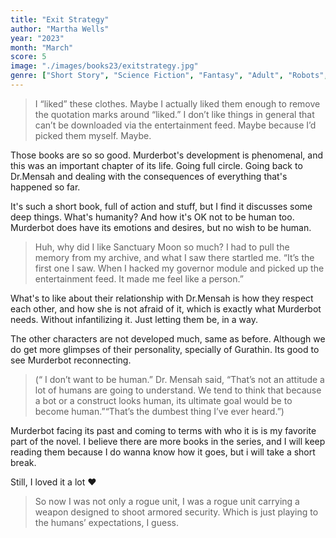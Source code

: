 ```yaml
---
title: "Exit Strategy"
author: "Martha Wells"
year: "2023"
month: "March"
score: 5
image: "./images/books23/exitstrategy.jpg"
genre: ["Short Story", "Science Fiction", "Fantasy", "Adult", "Robots", "Space"]
---
```


> I “liked” these clothes. Maybe I actually liked them enough to remove the quotation marks around “liked.” I don’t like things in general that can’t be downloaded via the entertainment feed. Maybe because I’d picked them myself. Maybe.

Those books are so so good. Murderbot's development is phenomenal, and this was an important chapter of its life. Going full circle. Going back to Dr.Mensah and dealing with the consequences of everything that's happened so far.

It's such a short book, full of action and stuff, but I find it discusses some deep things. What's humanity? And how it's OK not to be human too. Murderbot does have its emotions and desires, but no wish to be human.

> Huh, why did I like Sanctuary Moon so much? I had to pull the memory from my archive, and what I saw there startled me. “It’s the first one I saw. When I hacked my governor module and picked up the entertainment feed. It made me feel like a person.”

What's to like about their relationship with Dr.Mensah is how they respect each other, and how she is not afraid of it, which is exactly what Murderbot needs. Without infantilizing it. Just letting them be, in a way.

The other characters are not developed much, same as before. Although we do get more glimpses of their personality, specially of Gurathin. Its good to see Murderbot reconnecting.

> (“ I don’t want to be human.” Dr. Mensah said, “That’s not an attitude a lot of humans are going to understand. We tend to think that because a bot or a construct looks human, its ultimate goal would be to become human.”“That’s the dumbest thing I’ve ever heard.”)

Murderbot facing its past and coming to terms with who it is is my favorite part of the novel. I believe there are more books in the series, and I will keep reading them because I do wanna know how it goes, but i will take a short break.

Still, I loved it a lot ❤️

> So now I was not only a rogue unit, I was a rogue unit carrying a weapon designed to shoot armored security. Which is just playing to the humans’ expectations, I guess.
